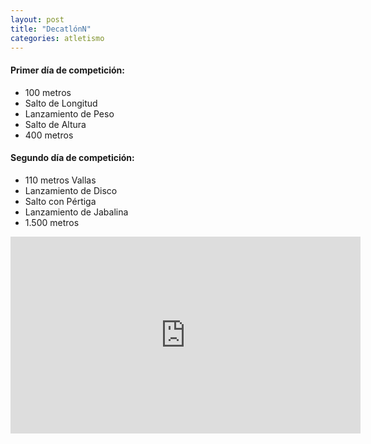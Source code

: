```yaml
---
layout: post
title: "DecatlónN"
categories: atletismo
---
```


#### Primer día de competición:

- 100 metros
- Salto de Longitud
- Lanzamiento de Peso
- Salto de Altura
- 400 metros

#### Segundo día de competición:

- 110 metros Vallas
- Lanzamiento de Disco
- Salto con Pértiga
- Lanzamiento de Jabalina
- 1.500 metros

<iframe width="560" height="315" src="https://www.youtube.com/embed/AmqiCx-6AX8" frameborder="0" allow="accelerometer; autoplay; encrypted-media; gyroscope; picture-in-picture" allowfullscreen></iframe>
